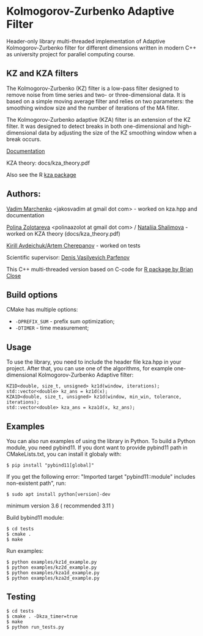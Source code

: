 # Kolmogorov-Zurbenko Adaptive Filter
Header-only library multi-threaded implementation of
Adaptive Kolmogorov-Zurbenko filter for different dimensions
written in modern C++ as university project for parallel computing course. 


## KZ and KZA filters
The Kolmogorov-Zurbenko (KZ) filter is a low-pass filter designed to 
remove noise from time series and two- or three-dimensional data. It 
is based on a simple moving average filter and relies on two parameters: 
the smoothing window size and the number of iterations of the MA filter.

The Kolmogorov-Zurbenko adaptive (KZA) filter is an extension of the KZ 
filter. It was designed to detect breaks in both one-dimensional and 
high-dimensional data by adjusting the size of the KZ smoothing window 
when a break occurs.

[Documentation](https://jakosv.github.io/kza/html/md_README.html)

KZA theory: docs/kza_theory.pdf

Also see the R [kza package](https://CRAN.R-project.org/package=kza)

## Authors:
[Vadim Marchenko](https://github.com/jakosv) 
\<jakosvadim at gmail dot com\> - worked on kza.hpp and documentation

[Polina Zolotareva](https://github.com/polin-drom) 
\<polinaazolot at gmail dot com\> / 
[Nataliia Shalimova](https://github.com/LostOwlNata) - 
worked on KZA theory (docs/kza_theory.pdf)

[Kirill Avdeichuk/Artem Cherepanov](https://github.com/DotaSlaer) - 
worked on tests

Scientific supervisor: 
[Denis Vasilyevich Parfenov](mailto:promasterden@yandex.ru)

This C++ multi-threaded version based on C-code for
[R package by Brian Close](https://CRAN.R-project.org/package=kza)


## Build options
CMake has multiple options:
- `-DPREFIX_SUM` - prefix sum optimization;
- `-DTIMER` - time measurement;



## Usage
To use the library, you need to include the header file kza.hpp in 
your project. After that, you can use one of the algorithms, for 
example one-dimensional Kolmogorov-Zurbenko Adaptive filter:
```
KZ1D<double, size_t, unsigned> kz1d(window, iterations);
std::vector<double> kz_ans = kz1d(x);
KZA1D<double, size_t, unsigned> kz1d(window, min_win, tolerance, iterations);
std::vector<double> kza_ans = kza1d(x, kz_ans);
```

## Examples
You can also run examples of using the library in Python.
To build a Python module, you need pybind11.
If you dont want to provide pybind11 path in CMakeLists.txt, you can 
install it globaly with:
```console
$ pip install "pybind11[global]"
```
If you get the following error: "Imported target "pybind11::module" 
includes non-existent path", run:
```console
$ sudo apt install python[version]-dev 
```
minimum version 3.6 ( recommended 3.11 ) 

Build bybind11 module:
```console
$ cd tests 
$ cmake .
$ make
```
Run examples:
```console
$ python examples/kz1d_example.py 
$ python examples/kz2d_example.py 
$ python examples/kza1d_example.py
$ python examples/kza2d_example.py
```

## Testing 

```console
$ cd tests 
$ cmake . -Dkza_timer=true
$ make
$ python run_tests.py
```
